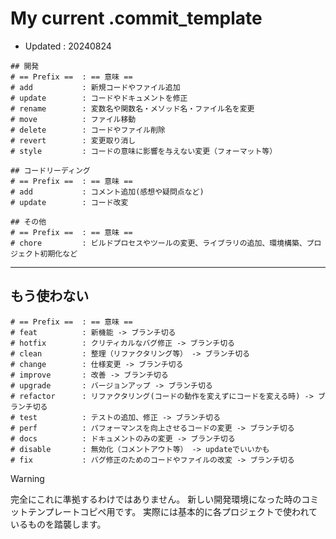 # My current .commit_template
- Updated : 20240824
```
## 開発
# == Prefix ==  : == 意味 ==
# add           : 新規コードやファイル追加
# update        : コードやドキュメントを修正
# rename        : 変数名や関数名・メソッド名・ファイル名を変更
# move          : ファイル移動
# delete        : コードやファイル削除
# revert        : 変更取り消し
# style         : コードの意味に影響を与えない変更（フォーマット等）

## コードリーディング
# == Prefix ==  : == 意味 ==
# add           : コメント追加(感想や疑問点など)
# update        : コード改変

## その他
# == Prefix ==  : == 意味 ==
# chore         : ビルドプロセスやツールの変更、ライブラリの追加、環境構築、プロジェクト初期化など
```

---

## もう使わない
```
# == Prefix ==  : == 意味 ==
# feat          : 新機能 -> ブランチ切る
# hotfix        : クリティカルなバグ修正 -> ブランチ切る
# clean         : 整理（リファクタリング等） -> ブランチ切る
# change        : 仕様変更 -> ブランチ切る
# improve       : 改善 -> ブランチ切る
# upgrade       : バージョンアップ -> ブランチ切る
# refactor      : リファクタリング(コードの動作を変えずにコードを変える時) -> ブランチ切る
# test          : テストの追加、修正 -> ブランチ切る
# perf          : パフォーマンスを向上させるコードの変更 -> ブランチ切る
# docs          : ドキュメントのみの変更 -> ブランチ切る
# disable       : 無効化（コメントアウト等） -> updateでいいかも
# fix           : バグ修正のためのコードやファイルの改変 -> ブランチ切る
```

> [!WARNING]
> 完全にこれに準拠するわけではありません。
> 新しい開発環境になった時のコミットテンプレートコピペ用です。
> 実際には基本的に各プロジェクトで使われているものを踏襲します。

